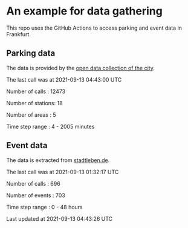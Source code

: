 # An example for data gathering

This repo uses the GitHub Actions to access parking and event data in Frankfurt.

## Parking data
The data is provided by the [open data collection of the city](https://www.offenedaten.frankfurt.de/).

The last call was at 2021-09-13 04:43:00 UTC

Number of calls   : 12473

Number of stations:    18

Number of areas   :     5

Time step range   :     4 -  2005 minutes


## Event data
The data is extracted from [stadtleben.de](https://stadtleben.de/frankfurt/).

The last call was at 2021-09-13 01:32:17 UTC

Number of calls   : 696

Number of events  : 703

Time step range   :   0 -  48 hours


Last updated at 2021-09-13 04:43:26 UTC
